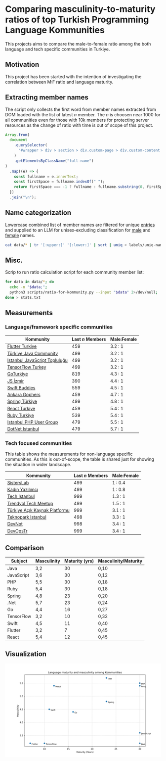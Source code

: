 # Comparing masculinity-to-maturity ratios of top Turkish Programming Language Kommunities

This projects aims to compare the male-to-female ratio among the both language and tech specific communities in Turkiye.

## Motivation

This project has been started with the intention of investigating the correlation between M:F ratio and language maturity.

## Extracting member names

The script only collects the first word from member names extracted from DOM loaded with the list of latest $n$ member. The $n$ is choosen near 1000 for all communities even for those with 10k members for protecting server resources as the change of ratio with time is out of scope of this project.

```js
Array.from(
  document
    .querySelector(
      "#wrapper > div > section > div.custom-page > div.custom-content > section > div > div > div.user-list"
    )
    .getElementsByClassName("full-name")
)
  .map((e) => {
    const fullname = e.innerText;
    const firstSpace = fullname.indexOf(" ");
    return firstSpace === -1 ? fullname : fullname.substring(0, firstSpace);
  })
  .join("\n");
```

## Name categorization

Lowercase combined list of member names are filtered for unique [entries](labels/uniq-names.txt) and supplied to an LLM for unisex-excluding classification for [male](labels/male-names.txt) and [female](labels/female-names.txt) names.

```sh
cat data/* | tr '[:upper:]' '[:lower:]' | sort | uniq > labels/uniq-names.txt
```

## Misc.

Scrip to run ratio calculation script for each community member list:

```sh
for data in data/*; do
  echo -n "$data;";
  python3 scripts/ratio-for-kommunity.py --input "$data" 2>/dev/null;
done > stats.txt
```

## Measurements

### Language/framework specific communities

| Kommunity                                                                            | Last $n$ Members | Male:Female |
| ------------------------------------------------------------------------------------ | ---------------- | ----------- |
| [Flutter Turkiye](https://kommunity.com/flutter-turkiye)                             | 459              | 3.2 : 1     |
| [Türkiye Java Community](https://kommunity.com/turkiye-java-community)               | 499              | 3.2 : 1     |
| [Istanbul JavaScript Topluluğu](https://kommunity.com/istanbul-javascript-toplulugu) | 499              | 3.2 : 1     |
| [TensorFlow Turkey](https://kommunity.com/tensorflow-turkey)                         | 499              | 3.2 : 1     |
| [GoTurkiye](https://kommunity.com/goturkiye)                                         | 819              | 4.3 : 1     |
| [JS İzmir](https://kommunity.com/js-izmir)                                           | 390              | 4.4 : 1     |
| [Swift Buddies](https://kommunity.com/swiftbuddies)                                  | 559              | 4.5 : 1     |
| [Ankara Gophers](https://kommunity.com/ankara-gophers)                               | 459              | 4.7 : 1     |
| [Spring Türkiye](https://kommunity.com/spring-turkiye)                               | 499              | 4.8 : 1     |
| [React Turkiye](https://kommunity.com/reacttr)                                       | 459              | 5.4 : 1     |
| [Ruby Turkiye](https://kommunity.com/ruby-turkiye)                                   | 539              | 5.4 : 1     |
| [Istanbul PHP User Group](https://kommunity.com/istanbulphp)                         | 479              | 5.5 : 1     |
| [DotNet Istanbul](https://kommunity.com/dotnet-istanbul)                             | 479              | 5.7 : 1     |

### Tech focused communities

This table shows the measurements for non-language specific communities. As this is out-of-scope, the table is shared just for showing the situation in wider landscape.

| Kommunity                                                                            | Last $n$ Members | Male:Female |
| ------------------------------------------------------------------------------------ | ---------------- | ----------- |
| [SistersLab](https://kommunity.com/sisterslaborg)                                    | 499              | 1 : 0.4     |
| [Kadın Yazılımcı](https://kommunity.com/kadinyazilimci)                              | 499              | 1 : 0.8     |
| [Tech Istanbul](https://kommunity.com/techistanbul)                                  | 999              | 1.3 : 1     |
| [Trendyol Tech Meetup](https://kommunity.com/trendyol)                               | 499              | 1.5 : 1     |
| [Türkiye Açık Kaynak Platformu](https://kommunity.com/tracikkaynak)                  | 999              | 3.1 : 1     |
| [Teknopark Istanbul](https://kommunity.com/teknopark-istanbul-yazilimci-bulusmalari) | 498              | 3.3 : 1     |
| [DevNot](https://kommunity.com/devnot)                                               | 998              | 3.4 : 1     |
| [DevOpsTr](https://kommunity.com/devops-turkiye)                                     | 999              | 3.4 : 1     |

## Comparison

| Subject    | Masculinity | Maturity (yrs) | Masculinity/Maturity |
| ---------- | ----------- | -------------- | -------------------- |
| Java       | 3,2         | 30             | 0,10                 |
| JavaScript | 3,6         | 30             | 0,12                 |
| PHP        | 5,5         | 30             | 0,18                 |
| Ruby       | 5,4         | 30             | 0,18                 |
| Spring     | 4,8         | 23             | 0,20                 |
| .Net       | 5,7         | 23             | 0,24                 |
| Go         | 4,4         | 16             | 0,27                 |
| TensorFlow | 3,2         | 10             | 0,32                 |
| Swift      | 4,5         | 11             | 0,40                 |
| Flutter    | 3,2         | 7              | 0,45                 |
| React      | 5,4         | 12             | 0,45                 |

## Visualization

![](export/figure.png)
